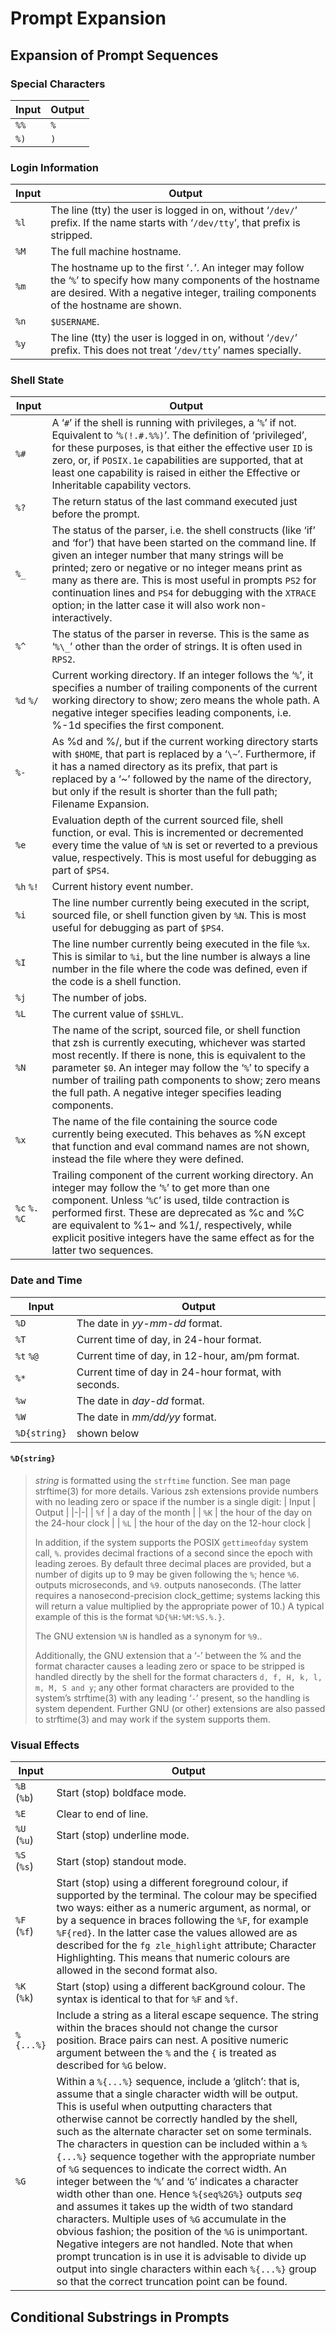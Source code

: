 # Prompt Expansion

## Expansion of Prompt Sequences

### Special Characters

| Input | Output |
|--------|--------|
| `%%`   | `%`    |
| `%)`   | `)`    |

### Login Information

| Input | Output |
|--------|--------|
| `%l` | The line (tty) the user is logged in on, without ‘`/dev/`’ prefix. If the name starts with ‘`/dev/tty`’, that prefix is stripped. |
| `%M` | The full machine hostname. |
| `%m` | The hostname up to the first ‘`.`’. An integer may follow the ‘`%`’ to specify how many components of the hostname are desired. With a negative integer, trailing components of the hostname are shown. |
| `%n` | `$USERNAME`. |
| `%y` | The line (tty) the user is logged in on, without ‘`/dev/`’ prefix. This does not treat ‘`/dev/tty`’ names specially. |

### Shell State

| Input | Output |
|--------|--------|
| `%#` | A ‘`#`’ if the shell is running with privileges, a ‘`%`’ if not. Equivalent to ‘`%(!.#.%%)`’. The definition of ‘privileged’, for these purposes, is that either the effective user `ID` is zero, or, if `POSIX.1e` capabilities are supported, that at least one capability is raised in either the Effective or Inheritable capability vectors. |
| `%?` | The return status of the last command executed just before the prompt. |
| `%_` | The status of the parser, i.e. the shell constructs (like ‘if’ and ‘for’) that have been started on the command line. If given an integer number that many strings will be printed; zero or negative or no integer means print as many as there are. This is most useful in prompts `PS2` for continuation lines and `PS4` for debugging with the `XTRACE` option; in the latter case it will also work non-interactively. |
| `%^` | The status of the parser in reverse. This is the same as ‘`%\_`’ other than the order of strings. It is often used in `RPS2`. |
| `%d` `%/` | Current working directory. If an integer follows the ‘`%`’, it specifies a number of trailing components of the current working directory to show; zero means the whole path. A negative integer specifies leading components, i.e. %-1d specifies the first component. |
| `%-` | As %d and %/, but if the current working directory starts with `$HOME`, that part is replaced by a ‘`\~`’. Furthermore, if it has a named directory as its prefix, that part is replaced by a ‘\~’ followed by the name of the directory, but only if the result is shorter than the full path; Filename Expansion. |
| `%e` | Evaluation depth of the current sourced file, shell function, or eval. This is incremented or decremented every time the value of `%N` is set or reverted to a previous value, respectively. This is most useful for debugging as part of `$PS4`. |
| `%h` `%!` | Current history event number. |
| `%i` | The line number currently being executed in the script, sourced file, or shell function given by `%N`. This is most useful for debugging as part of `$PS4`. |
| `%I` | The line number currently being executed in the file `%x`. This is similar to `%i`, but the line number is always a line number in the file where the code was defined, even if the code is a shell function. |
| `%j` | The number of jobs. |
| `%L` | The current value of `$SHLVL`. |
| `%N` | The name of the script, sourced file, or shell function that zsh is currently executing, whichever was started most recently. If there is none, this is equivalent to the parameter `$0`. An integer may follow the ‘`%`’ to specify a number of trailing path components to show; zero means the full path. A negative integer specifies leading components. |
| `%x` | The name of the file containing the source code currently being executed. This behaves as %N except that function and eval command names are not shown, instead the file where they were defined. |
| `%c` `%.` `%C` | Trailing component of the current working directory. An integer may follow the ‘`%`’ to get more than one component. Unless ‘`%C`’ is used, tilde contraction is performed first. These are deprecated as   %c   and   %C   are equivalent to   %1~   and   %1/, respectively, while explicit positive integers have the same effect as for the latter two sequences. |

### Date and Time

| Input | Output |
|--------|--------|
| `%D` | The date in _yy-mm-dd_ format. |
| `%T` | Current time of day, in 24-hour format. |
| `%t` `%@` | Current time of day, in 12-hour, am/pm format. |
| `%*` | Current time of day in 24-hour format, with seconds. |
| `%w` | The date in _day-dd_ format. |
| `%W` | The date in _mm/dd/yy_ format. |
| `%D{string}` | shown below |

#### `%D{string}`

> _string_ is formatted using the `strftime` function. See man page strftime(3) for more details. Various zsh extensions provide numbers with no leading zero or space if the number is a single digit:
> | Input | Output |
> |-|-|
> | `%f` | a day of the month |
> | `%K` | the hour of the day on the 24-hour clock |
> | `%L` | the hour of the day on the 12-hour clock |
> 
> In addition, if the system supports the POSIX `gettimeofday` system call, `%`. provides decimal fractions of a second since the epoch with leading zeroes. By default three decimal places are provided, but a number of digits up to 9 may be given following the `%`; hence `%6`. outputs microseconds, and `%9`. outputs nanoseconds. (The latter requires a nanosecond-precision clock\_gettime; systems lacking this will return a value multiplied by the appropriate power of 10.) A typical example of this is the format `%D{%H:%M:%S.%.}`.
> 
> The GNU extension `%N` is handled as a synonym for `%9`..
> 
> Additionally, the GNU extension that a ‘-’ between the % and the format character causes a leading zero or space to be stripped is handled directly by the shell for the format characters `d, f, H, k, l, m, M, S and y`; any other format characters are provided to the system’s strftime(3) with any leading ‘`-`’ present, so the handling is system dependent. Further GNU (or other) extensions are also passed to strftime(3) and may work if the system supports them.


### Visual Effects

| Input | Output |
|--------|--------|
| `%B` (`%b`) | Start (stop) boldface mode. |
| `%E` | Clear to end of line. |
| `%U` (`%u`) | Start (stop) underline mode. |
| `%S` (`%s`) | Start (stop) standout mode. |
| `%F` (`%f`) | Start (stop) using a different foreground colour, if supported by the terminal. The colour may be specified two ways: either as a numeric argument, as normal, or by a sequence in braces following the `%F`, for example `%F{red}`. In the latter case the values allowed are as described for the `fg zle_highlight` attribute; Character Highlighting. This means that numeric colours are allowed in the second format also. |
| `%K` (`%k`) | Start (stop) using a different bacKground colour. The syntax is identical to that for `%F` and `%f`. |
| `%{...%}` | Include a string as a literal escape sequence. The string within the braces should not change the cursor position. Brace pairs can nest.  A positive numeric argument between the `%` and the `{` is treated as described for `%G` below. |
| `%G` | Within a `%{...%}` sequence, include a ‘glitch’: that is, assume that a single character width will be output. This is useful when outputting characters that otherwise cannot be correctly handled by the shell, such as the alternate character set on some terminals. The characters in question can be included within a `%{...%}` sequence together with the appropriate number of `%G` sequences to indicate the correct width. An integer between the ‘`%`’ and ‘`G`’ indicates a character width other than one. Hence `%{seq%2G%}` outputs _seq_ and assumes it takes up the width of two standard characters.  Multiple uses of `%G` accumulate in the obvious fashion; the position of the `%G` is unimportant. Negative integers are not handled.  Note that when prompt truncation is in use it is advisable to divide up output into single characters within each `%{...%}` group so that the correct truncation point can be found. |

## Conditional Substrings in Prompts
